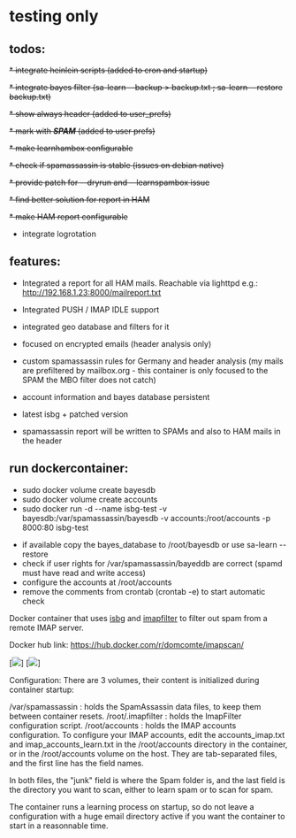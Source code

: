 # testing only

## todos:

~~* integrate heinlein scripts (added to cron and startup)~~

~~* integrate bayes filter (sa-learn --backup > backup.txt ; sa-learn --restore backup.txt)~~

~~* show always header (added to user_prefs)~~

~~* mark with ***SPAM*** (added to user prefs)~~

~~* make learnhambox configurable~~

~~* check if spamassassin is stable (issues on debian native)~~

~~* provide patch for --dryrun and --learnspambox issue~~

~~* find better solution for report in HAM~~

~~* make HAM report configurable~~

* integrate logrotation


## features:

* Integrated a report for all HAM mails. Reachable via lighttpd e.g.: http://192.168.1.23:8000/mailreport.txt

* Integrated PUSH / IMAP IDLE support

* integrated geo database and filters for it

* focused on encrypted emails (header analysis only)

* custom spamassassin rules for Germany and header analysis (my mails are prefiltered by mailbox.org - this container is only focused to the SPAM the MBO filter does not catch)

* account information and bayes database persistent

* latest isbg + patched version

* spamassassin report will be written to SPAMs and also to HAM mails in the header

## run dockercontainer:
* sudo docker volume create bayesdb
* sudo docker volume create accounts
* sudo docker run -d --name isbg-test -v bayesdb:/var/spamassassin/bayesdb -v accounts:/root/accounts -p 8000:80 isbg-test

- if available copy the bayes_database to /root/bayesdb or use sa-learn --restore
- check if user rights for /var/spamassassin/bayeddb are correct (spamd must have read and write access)
- configure the accounts at /root/accounts
- remove the comments from crontab (crontab -e) to start automatic check


Docker container that uses [isbg](https://github.com/dc55028/isbg) and [imapfilter](https://github.com/lefcha/imapfilter) to filter out spam from a remote IMAP server.

Docker hub link: https://hub.docker.com/r/domcomte/imapscan/

[![](https://images.microbadger.com/badges/image/domcomte/imapscan.svg)] [![](https://images.microbadger.com/badges/version/domcomte/imapscan.svg)]

Configuration: There are 3 volumes, their content is initialized during container startup:

/var/spamassassin : holds the SpamAssassin data files, to keep them between container resets.
/root/.imapfilter : holds the ImapFilter configuration script.
/root/accounts : holds the IMAP accounts configuration.
To configure your IMAP accounts, edit the accounts_imap.txt and imap_accounts_learn.txt in the /root/accounts directory in the container, or in the /root/accounts volume on the host. They are tab-separated files, and the first line has the field names.

In both files, the "junk" field is where the Spam folder is, and the last field is the directory you want to scan, either to learn spam or to scan for spam.

The container runs a learning process on startup, so do not leave a configuration with a huge email directory active if you want the container to start in a reasonnable time.

